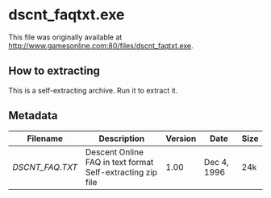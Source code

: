# dscnt_faqtxt.exe
This file was originally available at <http://www.gamesonline.com:80/files/dscnt_faqtxt.exe>.

## How to extracting
This is a self-extracting archive. Run it to extract it.

## Metadata
|Filename        |Description                                                   |Version |Date        | Size |
|----------------|--------------------------------------------------------------|--------|------------|------|
|_DSCNT_FAQ.TXT_ |Descent Online FAQ in text format<br>Self-extracting zip file |1.00    |Dec 4, 1996 |24k   |
